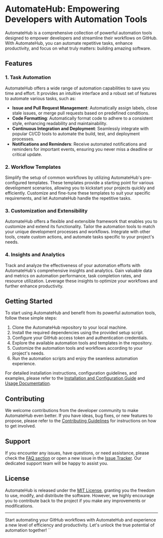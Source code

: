 # AutomateHub: Empowering Developers with Automation Tools

AutomateHub is a comprehensive collection of powerful automation tools designed to empower developers and streamline their workflows on GitHub. With AutomateHub, you can automate repetitive tasks, enhance productivity, and focus on what truly matters: building amazing software.

## Features

### 1. Task Automation

AutomateHub offers a wide range of automation capabilities to save you time and effort. It provides an intuitive interface and a robust set of features to automate various tasks, such as:

- **Issue and Pull Request Management**: Automatically assign labels, close stale issues, or merge pull requests based on predefined conditions.
- **Code Formatting**: Automatically format code to adhere to a consistent style, enhancing readability and maintainability.
- **Continuous Integration and Deployment**: Seamlessly integrate with popular CI/CD tools to automate the build, test, and deployment processes.
- **Notifications and Reminders**: Receive automated notifications and reminders for important events, ensuring you never miss a deadline or critical update.

### 2. Workflow Templates

Simplify the setup of common workflows by utilizing AutomateHub's pre-configured templates. These templates provide a starting point for various development scenarios, allowing you to kickstart your projects quickly and efficiently. Customize and fine-tune these templates to suit your specific requirements, and let AutomateHub handle the repetitive tasks.

### 3. Customization and Extensibility

AutomateHub offers a flexible and extensible framework that enables you to customize and extend its functionality. Tailor the automation tools to match your unique development processes and workflows. Integrate with other tools, create custom actions, and automate tasks specific to your project's needs.

### 4. Insights and Analytics

Track and analyze the effectiveness of your automation efforts with AutomateHub's comprehensive insights and analytics. Gain valuable data and metrics on automation performance, task completion rates, and resource utilization. Leverage these insights to optimize your workflows and further enhance productivity.

## Getting Started

To start using AutomateHub and benefit from its powerful automation tools, follow these simple steps:

1. Clone the AutomateHub repository to your local machine.
2. Install the required dependencies using the provided setup script.
3. Configure your GitHub access token and authentication credentials.
4. Explore the available automation tools and templates in the repository.
5. Customize the automation tools and workflows according to your project's needs.
6. Run the automation scripts and enjoy the seamless automation experience.

For detailed installation instructions, configuration guidelines, and examples, please refer to the [Installation and Configuration Guide](./docs/installation.md) and [Usage Documentation](./docs/usage.md).

## Contributing

We welcome contributions from the developer community to make AutomateHub even better. If you have ideas, bug fixes, or new features to propose, please refer to the [Contributing Guidelines](./CONTRIBUTING.md) for instructions on how to get involved.

## Support

If you encounter any issues, have questions, or need assistance, please check the [FAQ section](./docs/faq.md) or open a new issue in the [Issue Tracker](https://github.com/your-automatehub-repo/issues). Our dedicated support team will be happy to assist you.

## License

AutomateHub is released under the [MIT License](./LICENSE), granting you the freedom to use, modify, and distribute the software. However, we highly encourage you to contribute back to the project if you make any improvements or modifications.

---

Start automating your GitHub workflows with AutomateHub and experience a new level of efficiency and productivity. Let's unlock the true potential of automation together!
``

